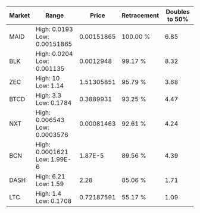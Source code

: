| Market | Range | Price| Retracement | Doubles to 50% |
| --- | --- | --- | --- | --- |
| MAID | High: 0.0193<br />Low: 0.00151865 | 0.00151865 | 100.00 % | 6.85 |
| BLK | High: 0.0204<br />Low: 0.001135 | 0.0012948 | 99.17 % | 8.32 |
| ZEC | High: 10<br />Low: 1.14 | 1.51305851 | 95.79 % | 3.68 |
| BTCD | High: 3.3<br />Low: 0.1784 | 0.3889931 | 93.25 % | 4.47 |
| NXT | High: 0.006543<br />Low: 0.0003576 | 0.00081463 | 92.61 % | 4.24 |
| BCN | High: 0.0001621<br />Low: 1.99E-6 | 1.87E-5 | 89.56 % | 4.39 |
| DASH | High: 6.21<br />Low: 1.59 | 2.28 | 85.06 % | 1.71 |
| LTC | High: 1.4<br />Low: 0.1708 | 0.72187591 | 55.17 % | 1.09 |
